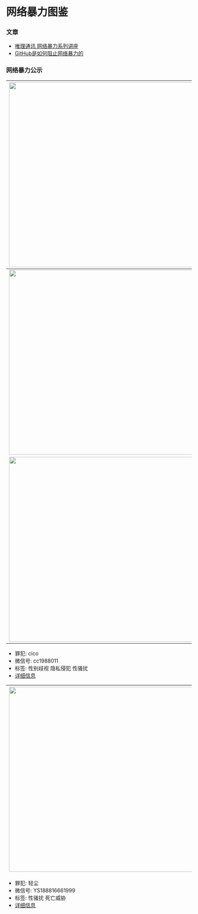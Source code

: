 # 网络暴力图鉴

### 文章
* [唯理通讯 网络暴力系列讲座](https://www.veritaschina.org/files/veritas_newsletter_2019_11_25.pdf)
* [GitHub是如何阻止网络暴力的](https://wild-flame.github.io/blog/how-to-stop-online-harassment/)


### 网络暴力公示
|<img width="500" src="https://cdn1.telesco.pe/file/YcWXNE87CB2H0ZqRFfcscVd50F6mM2OgUNxjpu2fJ9JrVPBb-d0uzAf3MOYoZ67RU0cLW12pGREprgQo2Yowqe8siZAkqdbo-1glaw7nnmZChITveWjh3rQWQD2ro__xF8zKBFkeytOfUc6_3IEw7sRVK8v-dZZBZx4Go2qbMpwDiUDuX-ZvtWq0tKa8TpTMlLWTSkuS-8DjfhYGNyXjkpBxQZaziWBGw6aHqv3cM27-F6nxuT96CESA3DPNXdbAex2lpAURK9hIo1GVg2zgOWXDVxbsMPbhb5DyonyoA42MpqE9uZ16WpepmgLM2WDm-0mjiOlpPL5i_YiRxyjG3Q.jpg" style="max-width:100%;">|<img width="500" src="https://cdn1.telesco.pe/file/YrecAW8UAtCd5H50w-oCZRzLbljzZ8IP8NdHUP40wRvDM97d2I6VyFX1pBhthp0UBJSt_j0u3OiDmcw1MMuaHilQC56-SHQpbuLKgH2wwOFR27FhOju-DmWDw6JCb963mpbCjcetROY_xEitggSg537aU48S3jijm2CtFPZja8jyieCphg4o75mvU0xNNYpYEWhGNbh9MdbPIkxw69yZSXZ53n3gU0sowDtp94DvVzDoKE46Rcwc6fpeDjBJ-inOtHnWGUrtR0YU_GFObTwjU3PR7SE48sUORKaLzpNIfx6bmhy3QdL2sKH9owpJ3-Q9r8OKozeaGXH5hzNMEab5pQ.jpg" style="max-width:100%;">|<img width="500" src="https://cdn1.telesco.pe/file/InhdT9rpWVvCOQdP6URvcwi-13nugNBNOI8Qvb2jtibtsGLYUqDIYObJjQZDwcTzqXkFIzlbNtP-GIHquYiWiYHxM9JRichxuTyTIc5a3ypOjSAPJkCgTyqc_WSxsm8RIbSeUZ-BeQ5nowmzVdvtCIsZKG6QBxh82SPdQqIWHl_ShkPcDdb_mjA2Cu63_-PoECrXMsnoVfLNvmrghvs7wjOtxRpARLqHgl6lJzBhUQtbTjs3qerB6ypRvnm2192HkYIT6ijUzEdph_gm9oyBfbS9BW_7MRRshN3DRNWYhz5V3tFymyhFMmfjmlyg54xPz-3qmhEGBnKWipIB227ihA.jpg" style="max-width:100%;">|
|-------------|-------------|-------------|
|<img width="500" src="https://cdn1.telesco.pe/file/BRf7cR6uTl1S2_uUd5FdsZaga_TIEjIOtgfj-pOfLM6AzLCSiFBh_Faqe3MDyQ5047MBgTsZjmbXwDSjnLiyfOjobeYYtUVPD8I5hja4UIp_TwGqMkhL-ZMNz4Rd0eXGXE7pDRrwdJGO7A-Hs_CqKdhJ_dIy1G1Xw2I-CL26XG0gGZXzXY8YPanFh0WHrDKJXP9f5-779X-8NKZWdQPbyGY0HG_d3ZBYrXMPZj8QZlsG_LkLhZVPn4XcA5B5Sc8-5Rf2ISGj72qo0i-H8eCcChnFBb8u13N5Z6IF2DoKoXsIVIsef234wSPm6R1DDr9wOfisN0JimU7oB-LnWEY1nw.jpg" style="max-width:100%;">|<img width="500" src="https://cdn1.telesco.pe/file/QcU-DWU4-aZB4s157m_KCp0SbbCHvu9VmlvVt1BrnIaalIJzuUapKFgD_kyG-iNoX1gggVK3C0Zl6sSzTUSl3Py7VfQGa4yn7Jg48c_zwhrE37lz04OtYdq-H8nvdFgqfg7gO1U-IIGXBt3oyV5dKlwLtR3ENTFby9Tk6M1hVMpo2tmaHbRQ1QC9e9eLqOjGpysRGStJMVtTU1LfN7-Zh1BV0eu8RuRJj4lkGuUB2NqarwGuQqmHProO-n4A77EMxF77xKlLXTmpvVSf_XQMAPE8WlbWoy0FvJjFT-0FIVVE0wsXf9wZsbkebWNbFi4A5CQNQnKPUVil345eUNBlRg.jpg" style="max-width:100%;">|<img width="500" src="https://cdn1.telesco.pe/file/by2UtRae8Pc59cxFIm5GiGDcbo0NuhZHiVfsSN4NK1lViwG0Pacx6hDMAjiLp2p7shBFwKPCJnKmHgS5E6yTPZwkZ-xXzUKiMfGrRV0gNmsmbpcV-_icmZny1YNWOwZFb9CG7gX7s1o_5ddNCln8G2MVvfv8xy73neDBDukgLG3Fa8MpYufSV6jxUKiCF5VEaYdE_2pIt7qwA8uNdwzylVTSRNhaDrQadhnLbDZr7HU3KP6mcxV6DzuhFkTi7h34T5K1GI2dRBKjD7gQkURBZdoNw2rlp9u2Q_H5MiPrZElsBj-3cEWhQ-xTLv506ZTEYBxp_yz4_c934pEAbF5Kjw.jpg" style="max-width:100%;">|
|<img width="500" src="https://cdn1.telesco.pe/file/VkwpJ7EhmewN9HHgNZ_KnIRCBC7dkYWKq5A-lT8Z1rxvujEi2yTncqjmzAiVlGuSdk4r3LyBDFk75Qav2-DAvMjvCp93rzKCUE1v-vN4y_tPUrTzGCvmCfnRTKbZOmTWx3ZAk5rh9KZW2AqZhFqaAcullH3YTmNnSjdlx09pgyK_TC1Kit227w12Po5_eCF86ovYYPNJqJK64X-kgS7EhQLK5Um_tDOaqNMUY_6n4_qW2fzmP8Rt1eU6fb5W5dOjcEllEXNgTorji6cuz3owXqpShmstZDUbsWRzRLu7nT0d9W7Ic33XMRslMwKVsjjayoZ3UvlZykvOu8n3VCqYkw.jpg" style="max-width:100%;">|  |  |
* 罪犯: cico
* 微信号: cc1988011
* 标签: 性别歧视 隐私侵犯 性骚扰
* [详细信息](https://t.me/online_violence/9)



|<img width="500" src="https://cdn1.telesco.pe/file/Xim4i1HxTieI5B0dLdExBz4VNFD2a2Qn6dVT-6tXLUTFLFORPJEknt1J-rQiqZ3nGmcyzF2hDoOvnVybJPlCXCwGgjO5O9GRGqR93Nw3Gl_dIpM3ShJ1Jdst0JN_TuDUyOUyPqCEXHCaJTGeXNYfTgwB_Y0Zf1Znq2EEmAmm9oeBp57HXzuPmaE0Cmz368v-24NoNvt_bZsoveAeZ1Eb7keqg5ygupZ-MvRo6Ky6nst-RQsdGCOzhmrtoto8Kq44XX_nghysGT2GiRwvlCwS8ijszGO687rJycOQ6lHj8ZA43NfoGKSvrN8MHHEDYm3hBiKm-2_zDovPkKeWmHzhLA.jpg" style="max-width:100%;">|<img width="500" src="https://cdn1.telesco.pe/file/d_XjsDCkXTyi7b9cUIsb6ezb50MV9NuAwbrW12EHp2hPaWGLpP1blO9eWtUUP5bN_0CMI2TczSF47mHnbefF8lv1O7OqTBglZse79tJ3gUbxS4SxpGYdRa8c2O2TtgavqyTA-DUCabc3xmB7NJwhSbwBaH_KCWAdqIo139RE1wyz5oh6C4eKnkHKWgLxnmbPg05Lm57-Wx9yFGr_UyDfz-LQABL6k2btv8ZJz8t5WISH9hzFEAJ_-uTuRnxft5J2WmSiTh0zogyKtG6vX2JywgnN0R7TNs7d7HSFZc3oUKLVNlkmvTdEbi2u5c0laSiWwicvR2rLfIvbe3ayLmx7QA.jpg" style="max-width:100%;">|<img width="500" src="https://cdn1.telesco.pe/file/Hjgo1lJC6lQ8F9WM2PClHgq1plRtmt82u24pNDmCfMv1T6AJHFTzyAUMWvcb2SiayUk_JGz13whGVq-FoWVRhCH4YjuRxonWE0bqsitHniBp24igO5JuT84E0wEFjksUhd93I6JiHzro1zkcSn5KY5XidXfIgYptduHOtenlrri4SkoIhD1XH2m-XjwNBF0SBVi_00o3FX786vLnO1PywlMfLrk_tbG8yRKvO30X-j8LnQ3g4tIDUoW3JOvcCVJU4jqpkA03yvQ1LGs2wBuP7hcUowUr1aH_LxDaF_aBWG95UqDjS05NNvXjXfLBCq1UxUs3zLNNidk4jKjMO2vyVA.jpg" style="max-width:100%;">|
|-------------|-------------|-------------|
* 罪犯: 轻尘
* 微信号: YS188816661999
* 标签: 性骚扰 死亡威胁
* [详细信息](https://t.me/online_violence/18)


